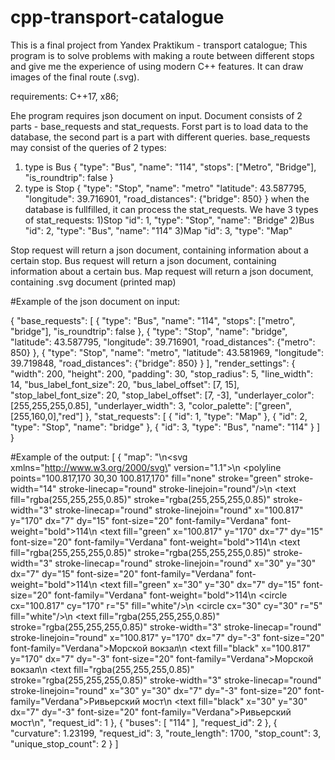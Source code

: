 # cpp-transport-catalogue
This is a final project from Yandex Praktikum - transport catalogue;
This program is to solve problems with making a route between different stops and give me the experience of using modern C++ features. It can draw images of the final route (.svg).

requirements: C++17, x86;

Еhe program requires json document on input. Document consists of 2 parts - base_requests and stat_requests. Forst part is to load data to the database, the second part is a part with different queries.
base_requests may consist of the queries of 2 types:
1) type is Bus
{
      "type": "Bus",
      "name": "114",
      "stops": ["Metro", "Bridge"],
      "is_roundtrip": false
}
2) type is Stop
{
      "type": "Stop",
      "name": "metro"
      "latitude": 43.587795,
      "longitude": 39.716901,
      "road_distances": {"bridge": 850}
}
when the database is fullfilled, it can process the stat_requests. We have 3 types of stat_requests:
1)Stop
"id": 1, "type": "Stop", "name": "Bridge" 
2)Bus
"id": 2, "type": "Bus", "name": "114"
3)Map
"id": 3, "type": "Map"

Stop request will return a json document, containing information about a certain stop.
Bus request will return a json document, containing information about a certain bus.
Map request will return a json document, containing .svg document (printed map)

#Example of the json document on input:

{
    "base_requests": [
      {
        "type": "Bus",
        "name": "114",
        "stops": ["metro", "bridge"],
        "is_roundtrip": false
      },
      {
        "type": "Stop",
        "name": "bridge",
        "latitude": 43.587795,
        "longitude": 39.716901,
        "road_distances": {"metro": 850}
      },
      {
        "type": "Stop",
        "name": "metro",
        "latitude": 43.581969,
        "longitude": 39.719848,
        "road_distances": {"bridge": 850}
      }
    ],
    "render_settings": {
      "width": 200,
      "height": 200,
      "padding": 30,
      "stop_radius": 5,
      "line_width": 14,
      "bus_label_font_size": 20,
      "bus_label_offset": [7, 15],
      "stop_label_font_size": 20,
      "stop_label_offset": [7, -3],
      "underlayer_color": [255,255,255,0.85],
      "underlayer_width": 3,
      "color_palette": ["green", [255,160,0],"red"]
    },
    "stat_requests": [
      { "id": 1, "type": "Map" },
      { "id": 2, "type": "Stop", "name": "bridge" },
      { "id": 3, "type": "Bus", "name": "114" }
    ]
  }

  #Example of the output:
  [
    {
        "map": "<?xml version=\"1.0\" encoding=\"UTF-8\" ?>\n<svg xmlns=\"http://www.w3.org/2000/svg\" version=\"1.1\">\n  <polyline points=\"100.817,170 30,30 100.817,170\" fill=\"none\" stroke=\"green\" stroke-width=\"14\" stroke-linecap=\"round\" stroke-linejoin=\"round\"/>\n  <text fill=\"rgba(255,255,255,0.85)\" stroke=\"rgba(255,255,255,0.85)\" stroke-width=\"3\" stroke-linecap=\"round\" stroke-linejoin=\"round\" x=\"100.817\" y=\"170\" dx=\"7\" dy=\"15\" font-size=\"20\" font-family=\"Verdana\" font-weight=\"bold\">114</text>\n  <text fill=\"green\" x=\"100.817\" y=\"170\" dx=\"7\" dy=\"15\" font-size=\"20\" font-family=\"Verdana\" font-weight=\"bold\">114</text>\n  <text fill=\"rgba(255,255,255,0.85)\" stroke=\"rgba(255,255,255,0.85)\" stroke-width=\"3\" stroke-linecap=\"round\" stroke-linejoin=\"round\" x=\"30\" y=\"30\" dx=\"7\" dy=\"15\" font-size=\"20\" font-family=\"Verdana\" font-weight=\"bold\">114</text>\n  <text fill=\"green\" x=\"30\" y=\"30\" dx=\"7\" dy=\"15\" font-size=\"20\" font-family=\"Verdana\" font-weight=\"bold\">114</text>\n  <circle cx=\"100.817\" cy=\"170\" r=\"5\" fill=\"white\"/>\n  <circle cx=\"30\" cy=\"30\" r=\"5\" fill=\"white\"/>\n  <text fill=\"rgba(255,255,255,0.85)\" stroke=\"rgba(255,255,255,0.85)\" stroke-width=\"3\" stroke-linecap=\"round\" stroke-linejoin=\"round\" x=\"100.817\" y=\"170\" dx=\"7\" dy=\"-3\" font-size=\"20\" font-family=\"Verdana\">Морской вокзал</text>\n  <text fill=\"black\" x=\"100.817\" y=\"170\" dx=\"7\" dy=\"-3\" font-size=\"20\" font-family=\"Verdana\">Морской вокзал</text>\n  <text fill=\"rgba(255,255,255,0.85)\" stroke=\"rgba(255,255,255,0.85)\" stroke-width=\"3\" stroke-linecap=\"round\" stroke-linejoin=\"round\" x=\"30\" y=\"30\" dx=\"7\" dy=\"-3\" font-size=\"20\" font-family=\"Verdana\">Ривьерский мост</text>\n  <text fill=\"black\" x=\"30\" y=\"30\" dx=\"7\" dy=\"-3\" font-size=\"20\" font-family=\"Verdana\">Ривьерский мост</text>\n</svg>",
        "request_id": 1
    },
    {
        "buses": [
            "114"
        ],
        "request_id": 2
    },
    {
        "curvature": 1.23199,
        "request_id": 3,
        "route_length": 1700,
        "stop_count": 3,
        "unique_stop_count": 2
    }
]
